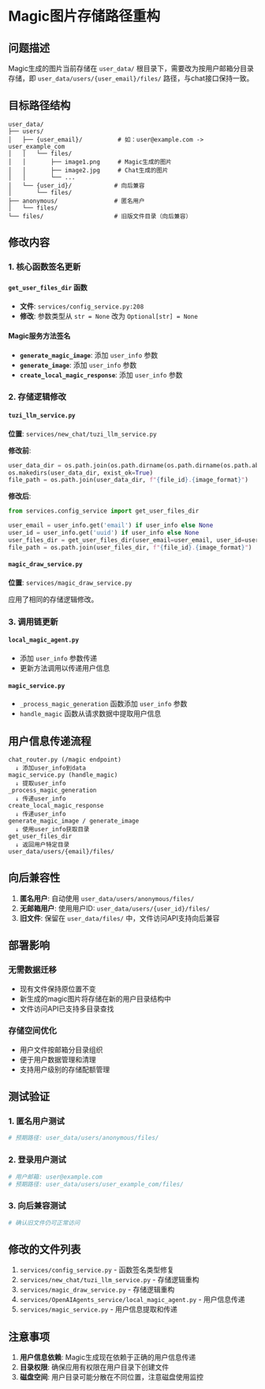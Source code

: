 # Magic图片存储路径重构

## 问题描述
Magic生成的图片当前存储在 `user_data/` 根目录下，需要改为按用户邮箱分目录存储，即 `user_data/users/{user_email}/files/` 路径，与chat接口保持一致。

## 目标路径结构
```
user_data/
├── users/
│   ├── {user_email}/          # 如：user@example.com -> user_example_com
│   │   └── files/
│   │       ├── image1.png     # Magic生成的图片
│   │       ├── image2.jpg     # Chat生成的图片
│   │       └── ...
│   └── {user_id}/            # 向后兼容
│       └── files/
├── anonymous/                # 匿名用户
│   └── files/
└── files/                    # 旧版文件目录（向后兼容）
```

## 修改内容

### 1. 核心函数签名更新

#### `get_user_files_dir` 函数
- **文件**: `services/config_service.py:208`
- **修改**: 参数类型从 `str = None` 改为 `Optional[str] = None`

#### Magic服务方法签名
- **`generate_magic_image`**: 添加 `user_info` 参数
- **`generate_image`**: 添加 `user_info` 参数
- **`create_local_magic_response`**: 添加 `user_info` 参数

### 2. 存储逻辑修改

#### `tuzi_llm_service.py`
**位置**: `services/new_chat/tuzi_llm_service.py`

**修改前**:
```python
user_data_dir = os.path.join(os.path.dirname(os.path.dirname(os.path.abspath(__file__))), 'user_data')
os.makedirs(user_data_dir, exist_ok=True)
file_path = os.path.join(user_data_dir, f"{file_id}.{image_format}")
```

**修改后**:
```python
from services.config_service import get_user_files_dir

user_email = user_info.get('email') if user_info else None
user_id = user_info.get('uuid') if user_info else None
user_files_dir = get_user_files_dir(user_email=user_email, user_id=user_id)
file_path = os.path.join(user_files_dir, f"{file_id}.{image_format}")
```

#### `magic_draw_service.py`
**位置**: `services/magic_draw_service.py`

应用了相同的存储逻辑修改。

### 3. 调用链更新

#### `local_magic_agent.py`
- 添加 `user_info` 参数传递
- 更新方法调用以传递用户信息

#### `magic_service.py`
- `_process_magic_generation` 函数添加 `user_info` 参数
- `handle_magic` 函数从请求数据中提取用户信息

## 用户信息传递流程

```
chat_router.py (/magic endpoint)
  ↓ 添加user_info到data
magic_service.py (handle_magic)
  ↓ 提取user_info
_process_magic_generation
  ↓ 传递user_info
create_local_magic_response
  ↓ 传递user_info
generate_magic_image / generate_image
  ↓ 使用user_info获取目录
get_user_files_dir
  ↓ 返回用户特定目录
user_data/users/{email}/files/
```

## 向后兼容性

1. **匿名用户**: 自动使用 `user_data/users/anonymous/files/`
2. **无邮箱用户**: 使用用户ID: `user_data/users/{user_id}/files/`
3. **旧文件**: 保留在 `user_data/files/` 中，文件访问API支持向后兼容

## 部署影响

### 无需数据迁移
- 现有文件保持原位置不变
- 新生成的magic图片将存储在新的用户目录结构中
- 文件访问API已支持多目录查找

### 存储空间优化
- 用户文件按邮箱分目录组织
- 便于用户数据管理和清理
- 支持用户级别的存储配额管理

## 测试验证

### 1. 匿名用户测试
```bash
# 预期路径: user_data/users/anonymous/files/
```

### 2. 登录用户测试
```bash
# 用户邮箱: user@example.com
# 预期路径: user_data/users/user_example_com/files/
```

### 3. 向后兼容测试
```bash
# 确认旧文件仍可正常访问
```

## 修改的文件列表

1. `services/config_service.py` - 函数签名类型修复
2. `services/new_chat/tuzi_llm_service.py` - 存储逻辑重构
3. `services/magic_draw_service.py` - 存储逻辑重构
4. `services/OpenAIAgents_service/local_magic_agent.py` - 用户信息传递
5. `services/magic_service.py` - 用户信息提取和传递

## 注意事项

1. **用户信息依赖**: Magic生成现在依赖于正确的用户信息传递
2. **目录权限**: 确保应用有权限在用户目录下创建文件
3. **磁盘空间**: 用户目录可能分散在不同位置，注意磁盘使用监控